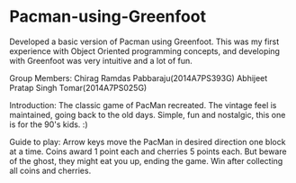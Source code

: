 # Pacman-using-Greenfoot
Developed a basic version of Pacman using Greenfoot. This was my first experience with Object Oriented programming concepts, and developing with Greenfoot was very intuitive and a lot of fun.

Group Members:
Chirag Ramdas Pabbaraju(2014A7PS393G)
Abhijeet Pratap Singh Tomar(2014A7PS025G)

Introduction:
The classic game of PacMan recreated. The vintage feel is maintained, going back to the old days. Simple, fun and nostalgic, this one is for the 90's kids. :)

Guide to play:
Arrow keys move the PacMan in desired direction one block at a time. Coins award 1 point each and cherries 5 points each. But beware of the ghost, they might eat you up, ending the game. Win after collecting all coins and cherries.
